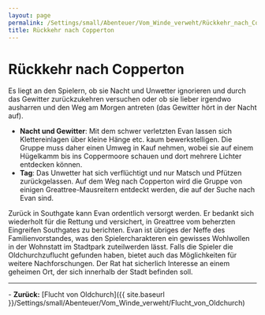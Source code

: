 ```yaml
---
layout: page
permalink: /Settings/small/Abenteuer/Vom_Winde_verweht/Rückkehr_nach_Copperton
title: Rückkehr nach Copperton
---
```


# Rückkehr nach Copperton

Es liegt an den Spielern, ob sie Nacht und Unwetter ignorieren und durch das Gewitter zurückzukehren versuchen oder ob sie lieber irgendwo ausharren und den Weg am Morgen antreten (das Gewitter hört in der Nacht auf).

- <strong>Nacht und Gewitter</strong>: Mit dem schwer verletzten Evan lassen sich Klettereinlagen über kleine Hänge etc. kaum bewerkstelligen. Die Gruppe muss daher einen Umweg in Kauf nehmen, wobei sie auf einem Hügelkamm bis ins Coppermoore schauen und dort mehrere Lichter entdecken können.
- <strong>Tag</strong>: Das Unwetter hat sich verflüchtigt und nur Matsch und Pfützen zurückgelassen. Auf dem Weg nach Copperton wird die Gruppe von einigen Greattree-Mausreitern entdeckt werden, die auf der Suche nach Evan sind.

Zurück in Southgate kann Evan ordentlich versorgt werden. Er bedankt sich wiederholt für die Rettung und versichert, in Greattree vom beherzten Eingreifen Southgates zu berichten. Evan ist übriges der Neffe des Familienvorstandes, was den Spielercharakteren ein gewisses Wohlwollen in der Wohnstatt im Stadtpark zuteilwerden lässt. Falls die Spieler die Oldchurchzuflucht gefunden haben, bietet auch das Möglichkeiten für weitere Nachforschungen. Der Rat hat sicherlich Interesse an einem geheimen Ort, der sich innerhalb der Stadt befinden soll.

<hr/>
- <strong>Zurück:</strong> [Flucht von Oldchurch]({{ site.baseurl }}/Settings/small/Abenteuer/Vom_Winde_verweht/Flucht_von_Oldchurch)
